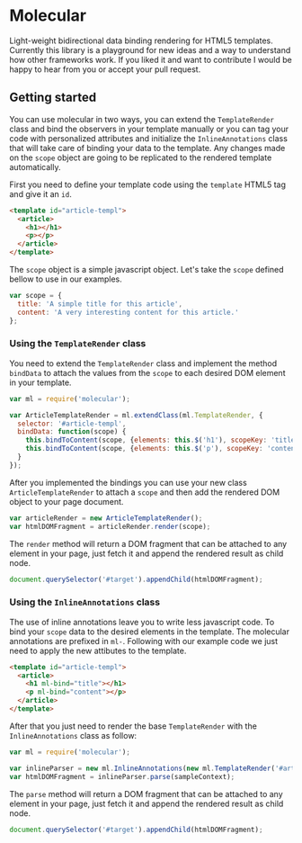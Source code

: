 Molecular
=========

Light-weight bidirectional data binding rendering for HTML5 templates. Currently this library is a playground for new ideas and a way to understand how other frameworks work. If you liked it and want to contribute I would be happy to hear from you or accept your pull request.

Getting started
---------------

You can use molecular in two ways, you can extend the `TemplateRender` class and bind the observers in your template manually or you can tag your code with personalized attributes and initialize the `InlineAnnotations` class that will take care of binding your data to the template. Any changes made on the `scope` object are going to be replicated to the rendered template automatically.

First you need to define your template code using the `template` HTML5 tag and give it an `id`.

```html
<template id="article-templ">
  <article>
    <h1></h1>
    <p></p>
  </article>
</template>
```

The `scope` object is a simple javascript object. Let's take the `scope` defined bellow to use in our examples.

```javascript
var scope = {
  title: 'A simple title for this article',
  content: 'A very interesting content for this article.'
};
```

### Using the `TemplateRender` class

You need to extend the `TemplateRender` class and implement the method `bindData` to attach the values from the `scope` to each desired DOM element in your template.

```javascript
var ml = require('molecular');

var ArticleTemplateRender = ml.extendClass(ml.TemplateRender, {
  selector: '#article-templ',
  bindData: function(scope) {
    this.bindToContent(scope, {elements: this.$('h1'), scopeKey: 'title'});
    this.bindToContent(scope, {elements: this.$('p'), scopeKey: 'content'});
  }
});
```

After you implemented the bindings you can use your new class `ArticleTemplateRender` to attach a `scope` and then add the rendered DOM object to your page document.

```javascript
var articleRender = new ArticleTemplateRender();
var htmlDOMFragment = articleRender.render(scope);
```

The `render` method will return a DOM fragment that can be attached to any element in your page, just fetch it and append the rendered result as child node.

```javascript
document.querySelector('#target').appendChild(htmlDOMFragment);
```

### Using the `InlineAnnotations` class

The use of inline annotations leave you to write less javascript code. To bind your `scope` data to the desired elements in the template. The molecular annotations are prefixed in `ml-`. Following with our example code we just need to apply the new attibutes to the template.

```html
<template id="article-templ">
  <article>
    <h1 ml-bind="title"></h1>
    <p ml-bind="content"></p>
  </article>
</template>
```

After that you just need to render the base `TemplateRender` with the `InlineAnnotations` class as follow:

```javascript
var ml = require('molecular');

var inlineParser = new ml.InlineAnnotations(new ml.TemplateRender('#article-templ'));
var htmlDOMFragment = inlineParser.parse(sampleContext);
```
The `parse` method will return a DOM fragment that can be attached to any element in your page, just fetch it and append the rendered result as child node.

```javascript
document.querySelector('#target').appendChild(htmlDOMFragment);
```
